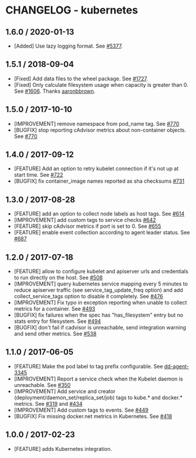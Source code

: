 # CHANGELOG - kubernetes

## 1.6.0 / 2020-01-13

* [Added] Use lazy logging format. See [#5377](https://github.com/DataDog/integrations-core/pull/5377).

## 1.5.1 / 2018-09-04

* [Fixed] Add data files to the wheel package. See [#1727][1].
* [Fixed] Only calculate filesystem usage when capacity is greater than 0. See [#1606][2]. Thanks [aaronbbrown][3].

## 1.5.0 / 2017-10-10

* [IMPROVEMENT] remove namespace from pod_name tag. See [#770][4]
* [BUGFIX] stop reporting cAdvisor metrics about non-container objects. See [#770][4]

## 1.4.0 / 2017-09-12

* [FEATURE] Add an option to retry kubelet connection if it's not up at start time. See [#722][5]
* [BUGFIX] fix container_image names reported as sha checksums [#731][6]

## 1.3.0 / 2017-08-28

* [FEATURE] add an option to collect node labels as host tags. See [#614][7]
* [IMPROVEMENT] add custom tags to service checks [#642][8]
* [FEATURE] skip cAdvisor metrics if port is set to 0. See [#655][9]
* [FEATURE] enable event collection according to agent leader status. See [#687][10]

## 1.2.0 / 2017-07-18

* [FEATURE] allow to configure kubelet and apiserver urls and credentials to run directly on the host. See [#508][11]
* [IMPROVEMENT] query kubernetes service mapping every 5 minutes to reduce apiserver traffic (see service_tag_update_freq option) and add collect_service_tags option to disable it completely. See [#476][12]
* [IMPROVEMENT] Fix typo in exception reporting when unable to collect metrics for a container. See [#493][13]
* [BUGFIX] fix failures when the spec has "has_filesystem" entry but no stats entry for filesystem. See [#494][14]
* [BUGFIX] don't fail if cadvisor is unreachable, send integration warning and send other metrics. See [#538][15]

## 1.1.0 / 2017-06-05

* [FEATURE] Make the pod label to tag prefix configurable. See [dd-agent-3345][16]
* [IMPROVEMENT] Report a service check when the Kubelet daemon is unreachable. See [#350][17]
* [IMPROVEMENT] Add service and creator (deployment/daemon_set/replica_set/job) tags to kube.* and docker.* metrics. See [#319][18] and [#434][19]
* [IMPROVEMENT] Add custom tags to events. See [#449][20]
* [BUGFIX] Fix missing docker.net metrics in Kubernetes. See [#418][21]

## 1.0.0 / 2017-02-23

* [FEATURE] adds Kubernetes integration.

<!--- The following link definition list is generated by PimpMyChangelog --->
[1]: https://github.com/DataDog/integrations-core/pull/1727
[2]: https://github.com/DataDog/integrations-core/pull/1606
[3]: https://github.com/aaronbbrown
[4]: https://github.com/DataDog/integrations-core/issues/770
[5]: https://github.com/DataDog/integrations-core/issues/722
[6]: https://github.com/DataDog/integrations-core/issues/731
[7]: https://github.com/DataDog/integrations-core/issues/614
[8]: https://github.com/DataDog/integrations-core/issues/642
[9]: https://github.com/DataDog/integrations-core/issues/655
[10]: https://github.com/DataDog/integrations-core/issues/687
[11]: https://github.com/DataDog/integrations-core/issues/508
[12]: https://github.com/DataDog/integrations-core/issues/476
[13]: https://github.com/DataDog/integrations-core/issues/493
[14]: https://github.com/DataDog/integrations-core/issues/494
[15]: https://github.com/DataDog/integrations-core/issues/538
[16]: https://github.com/DataDog/dd-agent/pull/3345
[17]: https://github.com/DataDog/integrations-core/issues/350
[18]: https://github.com/DataDog/integrations-core/issues/319
[19]: https://github.com/DataDog/integrations-core/issues/434
[20]: https://github.com/DataDog/integrations-core/issues/449
[21]: https://github.com/DataDog/integrations-core/issues/418
